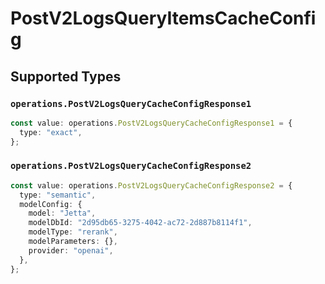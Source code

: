 # PostV2LogsQueryItemsCacheConfig


## Supported Types

### `operations.PostV2LogsQueryCacheConfigResponse1`

```typescript
const value: operations.PostV2LogsQueryCacheConfigResponse1 = {
  type: "exact",
};
```

### `operations.PostV2LogsQueryCacheConfigResponse2`

```typescript
const value: operations.PostV2LogsQueryCacheConfigResponse2 = {
  type: "semantic",
  modelConfig: {
    model: "Jetta",
    modelDbId: "2d95db65-3275-4042-ac72-2d887b8114f1",
    modelType: "rerank",
    modelParameters: {},
    provider: "openai",
  },
};
```

